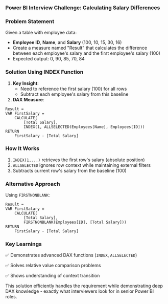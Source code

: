 ### **Power BI Interview Challenge: Calculating Salary Differences**

### **Problem Statement**

Given a table with employee data:

- **Employee ID**, **Name**, and **Salary** (100, 10, 15, 30, 16)
- Create a measure named "Result" that calculates the difference between each employee's salary and the first employee's salary (100)
- Expected output: 0, 90, 85, 70, 84

### **Solution Using INDEX Function**

1. **Key Insight**:
    - Need to reference the first salary (100) for all rows
    - Subtract each employee's salary from this baseline
2. **DAX Measure**:

```Plain
Result =
VAR FirstSalary =
    CALCULATE(
        [Total Salary],
        INDEX(1, ALLSELECTED(Employees[Name], Employees[ID]))
RETURN
    FirstSalary - [Total Salary]
```

### **How It Works**

1. `INDEX(1,...)` retrieves the first row's salary (absolute position)
2. `ALLSELECTED` ignores row context while maintaining external filters
3. Subtracts current row's salary from the baseline (100)

### **Alternative Approach**

Using `FIRSTNONBLANK`:

```Plain
Result =
VAR FirstSalary =
    CALCULATE(
        [Total Salary],
        FIRSTNONBLANK(Employees[ID], [Total Salary]))
RETURN
    FirstSalary - [Total Salary]
```

### **Key Learnings**

✅ Demonstrates advanced DAX functions (`INDEX`, `ALLSELECTED`)

✅ Solves relative value comparison problems

✅ Shows understanding of context transition

This solution efficiently handles the requirement while demonstrating deep DAX knowledge - exactly what interviewers look for in senior Power BI roles.